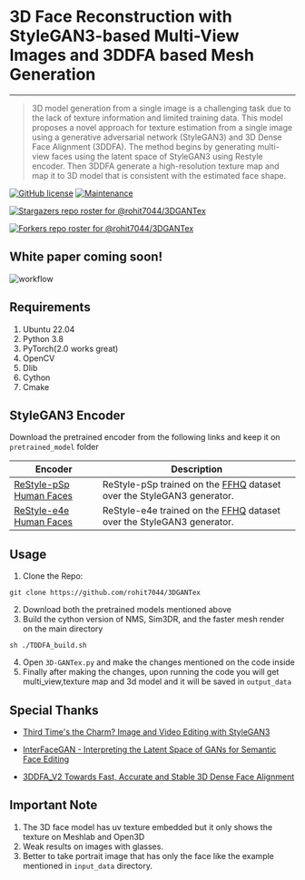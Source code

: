 # 3D Face Reconstruction with StyleGAN3-based Multi-View Images and 3DDFA based Mesh Generation

---
> 3D model generation from a single image is a challenging task due to the lack of
texture information and limited training data. This model proposes a novel approach
for texture estimation from a single image using a generative adversarial network
(StyleGAN3) and 3D Dense Face Alignment (3DDFA). 
The method begins by generating multi-view faces using the latent space of StyleGAN3 using Restyle encoder. 
Then 3DDFA generate a high-resolution texture map and map it to 3D model that is consistent with the estimated
face shape.

[![GitHub license](https://img.shields.io/github/license/rohit7044/3DGANTex)](https://github.com/rohit7044/3DGANTex/blob/main/LICENSE)
[![Maintenance](https://img.shields.io/badge/Maintained%3F-yes-green.svg)](https://github.com/rohit7044/3DGANTex/graphs/commit-activity)

[![Stargazers repo roster for @rohit7044/3DGANTex](https://reporoster.com/stars/rohit7044/3DGANTex)](https://github.com/rohit7044/3DGANTex/stargazers)

[![Forkers repo roster for @rohit7044/3DGANTex](https://reporoster.com/forks/rohit7044/3DGANTex)](https://github.com/rohit7044/3DGANTex/network/members)
## White paper coming soon!
![workflow](https://lucid.app/publicSegments/view/8ff49995-cb25-47ae-9dca-5aa88caee4a9/image.jpeg)

## Requirements
1. Ubuntu 22.04
2. Python 3.8
3. PyTorch(2.0 works great)
4. OpenCV
5. Dlib
6. Cython
7. Cmake

## StyleGAN3 Encoder
Download the pretrained encoder from the following links and keep it on `pretrained_model` folder

| Encoder                     | Description                                                               |
|-----------------------------|---------------------------------------------------------------------------|
| [ReStyle-pSp Human Faces](https://drive.google.com/file/d/12WZi2a9ORVg-j6d9x4eF-CKpLaURC2W-/view?usp=sharing) | ReStyle-pSp trained on the [FFHQ](https://github.com/NVlabs/ffhq-dataset) dataset over the StyleGAN3 generator. |
| [ReStyle-e4e Human Faces](https://drive.google.com/file/d/1z_cB187QOc6aqVBdLvYvBjoc93-_EuRm/view) | ReStyle-e4e trained on the [FFHQ](https://github.com/NVlabs/ffhq-dataset) dataset over the StyleGAN3 generator. |

## Usage
1. Clone the Repo:

~~~ 
git clone https://github.com/rohit7044/3DGANTex 
~~~
2. Download both the pretrained models mentioned above
3. Build the cython version of NMS, Sim3DR, and the faster mesh render on the main directory 
~~~
sh ./TDDFA_build.sh
~~~
4. Open `3D-GANTex.py` and make the changes mentioned on the code inside
5. Finally after making the changes, upon running the code you will get multi_view,texture map and 3d model and it will be saved in `output_data`

## Special Thanks
* [Third Time's the Charm? Image and Video Editing with StyleGAN3](https://github.com/yuval-alaluf/stylegan3-editing)

* [InterFaceGAN - Interpreting the Latent Space of GANs for Semantic Face Editing](https://github.com/genforce/interfacegan)

* [3DDFA_V2 Towards Fast, Accurate and Stable 3D Dense Face Alignment](https://github.com/cleardusk/3DDFA_V2)

## Important Note
1. The 3D face model has uv texture embedded but it only shows the texture on Meshlab and Open3D
2. Weak results on images with glasses.
3. Better to take portrait image that has only the face like the example mentioned in `input_data` directory.
